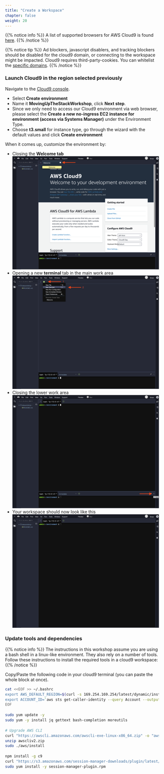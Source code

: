 ```yaml
---
title: "Create a Workspace"
chapter: false
weight: 20
---
```


{{% notice info %}}
A list of supported browsers for AWS Cloud9 is found [here]( https://docs.aws.amazon.com/cloud9/latest/user-guide/browsers.html).
{{% /notice %}}

{{% notice tip %}}
Ad blockers, javascript disablers, and tracking blockers should be disabled for
the cloud9 domain, or connecting to the workspace might be impacted.
Cloud9 requires third-party-cookies. You can whitelist the [specific domains]( https://docs.aws.amazon.com/cloud9/latest/user-guide/troubleshooting.html#troubleshooting-env-loading).
{{% /notice %}}

### Launch Cloud9 in the region selected previously

Navigate to the [Cloud9 console](https://console.aws.amazon.com/cloud9).

- Select **Create environment**
- Name it **MovingUpTheStackWorkshop**, click **Next step**.
- Since we only need to access our Cloud9 environment via web browser, please select the **Create a new no-ingress EC2 instance for environment (access via Systems Manager)** under the Environment Type.
- Choose **t3.small** for instance type, go through the wizard with the default values and click **Create environment**

When it comes up, customize the environment by:

- Closing the **Welcome tab**
  ![cloud9-1](images/cloud9-1.png)
- Opening a new **terminal** tab in the main work area
  ![cloud9-2](images/cloud9-2.png)
- Closing the lower work area
  ![cloud9-3](images/cloud9-3.png)
- Your workspace should now look like this
  ![cloud9-4](images/cloud9-4.png)

### Update tools and dependencies

{{% notice info %}}
The instructions in this workshop assume you are using a bash shell in a linux-like environment. They also rely on a number of tools. Follow these instructions to install the required tools in a cloud9 workspace:
{{% /notice %}}

Copy/Paste the following code in your cloud9 terminal (you can paste the whole block at once).

```bash
cat <<EOF >> ~/.bashrc
export AWS_DEFAULT_REGION=$(curl -s 169.254.169.254/latest/dynamic/instance-identity/document | jq -r '.region')
export ACCOUNT_ID=`aws sts get-caller-identity --query Account --output text`
EOF

sudo yum update -y
sudo yum -y install jq gettext bash-completion moreutils

# Upgrade AWS CLI
curl "https://awscli.amazonaws.com/awscli-exe-linux-x86_64.zip" -o "awscliv2.zip"
unzip awscliv2.zip
sudo ./aws/install

npm install -g c9
curl "https://s3.amazonaws.com/session-manager-downloads/plugin/latest/linux_64bit/session-manager-plugin.rpm" -o "session-manager-plugin.rpm"
sudo yum install -y session-manager-plugin.rpm
```
